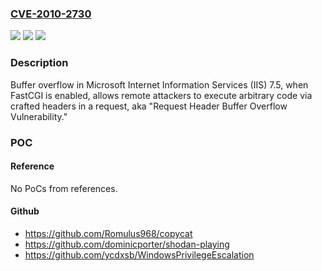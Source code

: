 ### [CVE-2010-2730](https://cve.mitre.org/cgi-bin/cvename.cgi?name=CVE-2010-2730)
![](https://img.shields.io/static/v1?label=Product&message=n%2Fa&color=blue)
![](https://img.shields.io/static/v1?label=Version&message=n%2Fa&color=blue)
![](https://img.shields.io/static/v1?label=Vulnerability&message=n%2Fa&color=brighgreen)

### Description

Buffer overflow in Microsoft Internet Information Services (IIS) 7.5, when FastCGI is enabled, allows remote attackers to execute arbitrary code via crafted headers in a request, aka "Request Header Buffer Overflow Vulnerability."

### POC

#### Reference
No PoCs from references.

#### Github
- https://github.com/Romulus968/copycat
- https://github.com/dominicporter/shodan-playing
- https://github.com/ycdxsb/WindowsPrivilegeEscalation

